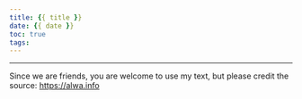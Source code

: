 ```yaml
---
title: {{ title }}
date: {{ date }}
toc: true
tags:
---
```


<!-- more -->

---

Since we are friends, you are welcome to use my text, but please credit the source: https://alwa.info